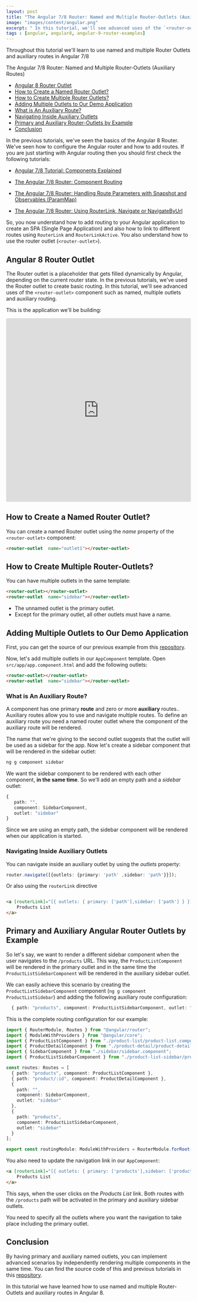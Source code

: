 ```yaml
---
layout: post
title: "The Angular 7/8 Router: Named and Multiple Router-Outlets (Auxiliary Routes)"
image: "images/content/angular.png"
excerpt: " In this tutorial, we'll see advanced uses of the `<router-outlet>` component such as how to create named, multiple outlets and auxiliary routing." 
tags : [angular, angular8, angular-9-router-examples] 
---
```


Throughout this tutorial we'll learn to use named and multiple Router Outlets and auxiliary routes in Angular 7/8

<div id="toc_container">
<p class="toc_title">The Angular 7/8 Router: Named and Multiple Router-Outlets (Auxiliary Routes)</p>
<ul class="toc_list">
<li><a href="#Angular_6_Router_Outlet">Angular 8 Router Outlet</a></li>
<li><a href="#Create_Named_Router_Outlet">How to Create a Named Router Outlet?</a></li>
<li><a href="#Create_Multiple_Router_Outlets">How to Create Multiple Router Outlets?</a></li>
<li><a href="#Adding_Multiple_Outlets_Demo_Application">Adding Multiple Outlets to Our Demo Application</a></li>
<li><a href="#Angular_Auxiliary_Routes">What is An Auxiliary Route?</a></li>
<li> <a href="#Navigating_Inside_Angular_Auxiliary_Outlets">Navigating Inside Auxiliary Outlets</a></li>
<li>
<a href="#Primary_Auxiliary_Angular_Router_Outlets_example">Primary and Auxiliary Router-Outlets by Example</a></li>
<li><a href="#Conclusion">Conclusion</a></li>
 
</ul>
</div>

In the previous tutorials, we've seen the basics of the Angular 8 Router. We've seen how to configure the Angular router and how to add routes. If you are just starting with Angular routing then you should first check the following tutorials:


- [Angular 7/8 Tutorial: Components Explained](https://www.techiediaries.com/angular-components/)

- [The Angular 7/8 Router: Component Routing](https://www.techiediaries.com/angular-router/)

- [The Angular 7/8 Router: Handling Route Parameters with Snapshot and Observables (ParamMap)](https://www.techiediaries.com/angular-router-route-parameters/)

- [The Angular 7/8 Router: Using RouterLink, Navigate or NavigateByUrl](https://www.techiediaries.com/angular-router-routerlink-navigate-navigatebyurl/)

So, you now understand how to add routing to your Angular application to create an SPA (Single Page Application) and also how to link to different routes using `RouterLink` and `RouterLinkActive`. You also understand how to use the router outlet (`<router-outlet>`). 


## <a name="Angular_6_Router_Outlet">Angular 8 Router Outlet</a>

The Router outlet is a placeholder that gets filled dynamically by Angular, depending on the current router state. In the previous tutorials, we've used the Router outlet to create basic routing. In this tutorial, we'll see advanced uses of the `<router-outlet>` component such as named, multiple outlets and auxiliary routing.

This is the application we'll be building:

<iframe src="https://codesandbox.io/embed/github/techiediaries/angular-router-demo/tree/master/" style="width:100%; height:500px; border:0; border-radius: 4px; overflow:hidden;" sandbox="allow-modals allow-forms allow-popups allow-scripts allow-same-origin"></iframe>


## <a name="Create_Named_Router_Outlet">How to Create a Named Router Outlet?</a>

You can create a named Router outlet using the *name* property of the `<router-outlet>` component:

```html
<router-outlet  name="outlet1"></router-outlet>
```

## <a name="Create_Multiple_Router_Outlets">How to Create Multiple Router-Outlets?</a>

You can have multiple outlets in the same template:

```html
<router-outlet></router-outlet>  
<router-outlet  name="sidebar"></router-outlet>  
```

- The unnamed outlet is the primary outlet. 
- Except for the primary outlet, all other outlets must have a name.

## <a name="Adding_Multiple_Outlets_Demo_Application">Adding Multiple Outlets to Our Demo Application</a>

First, you can get the source of our previous example from this [repository](https://github.com/techiediaries/angular-router-demo).
 
Now, let's add multiple outlets in our `AppComponent` template. Open `src/app/app.component.html` and add the following outlets:

```html
<router-outlet></router-outlet>  
<router-outlet  name="sidebar"></router-outlet>  
```

### <a name="Angular_Auxiliary_Routes">What is An Auxiliary Route?</a>

A component has one primary **route** and zero or more **auxiliary** routes.. Auxiliary routes allow you to use and navigate multiple routes. To define an auxiliary route you need a named router outlet where the component of the auxiliary route will be rendered. 

The name that we're giving to the second outlet suggests that the outlet will be used as a sidebar for the app. Now let's create a sidebar component that will be rendered in the sidebar outlet: 

```bash
ng g component sidebar
```

We want the sidebar component to be rendered with each other component, **in the same time**. So we'll add an empty path and a *sidebar* outlet:

```ts
{
   path: "",
   component: SidebarComponent,
   outlet: "sidebar"
}
``` 

Since we are using an empty path, the sidebar component will be rendered when our application is started.

### <a name="Navigating_Inside_Angular_Auxiliary_Outlets">Navigating Inside Auxiliary Outlets</a>

You can navigate inside an auxiliary outlet by using the *outlets* property: 

```ts
router.navigate([{outlets: {primary: 'path' ,sidebar: 'path'}}]);
```

Or also using the `routerLink` directive

```html

<a [routerLink]="[{ outlets: { primary: ['path'],sidebar: ['path'] } }]">
	Products List
</a>
```

## <a name="Primary_Auxiliary_Angular_Router_Outlets_example">Primary and Auxiliary Angular Router Outlets by Example</a>

So let's say, we want to render a different sidebar component when the user navigates to the `/products` URL. This way, the `ProductListComponent` will be rendered in the primary outlet and in the same time the `ProductListSidebarComponent` will be rendered in the auxiliary sidebar outlet. 

We can easily achieve this scenario by creating the `ProductListSidebarComponent` component (`ng g component ProductListSidebar`) and adding the following auxiliary route configuration:

```ts
  { path: "products", component: ProductListSidebarComponent, outlet: "sidebar" }
```

This is the complete routing configuration for our example:

```ts
import { RouterModule, Routes } from "@angular/router";
import { ModuleWithProviders } from "@angular/core";
import { ProductListComponent } from "./product-list/product-list.component";
import { ProductDetailComponent } from "./product-detail/product-detail.component";
import { SidebarComponent } from "./sidebar/sidebar.component";
import { ProductListSidebarComponent } from "./product-list-sidebar/product-list-sidebar.component";

const routes: Routes = [
  { path: "products", component: ProductListComponent },
  { path: "product/:id", component: ProductDetailComponent },
  {
    path: "",
    component: SidebarComponent,
    outlet: "sidebar"
  },
  {
    path: "products",
    component: ProductListSidebarComponent,
    outlet: "sidebar"
  }
];

export const routingModule: ModuleWithProviders = RouterModule.forRoot(routes);

```

You also need to update the navigation link in our `AppComponent`:

```html
<a [routerLink]="[{ outlets: { primary: ['products'],sidebar: ['products'] } }]">
	Products List
</a>
```

This says, when the user clicks on the *Products List* link. Both routes with the `/products` path will be activated in the primary and auxiliary sidebar outlets.

You need to specify all the outlets where you want the navigation to take place including the primary outlet.

## <a name="Conclusion">Conclusion</a>
 
By having primary and auxiliary named outlets, you can implement advanced scenarios by independently rendering multiple components in the same time. You can find the source code of this and previous tutorials in this [repository](https://github.com/techiediaries/angular-router-demo).

In this tutorial we have learned how to use named and multiple Router-Outlets and auxiliary routes in Angular 8.

